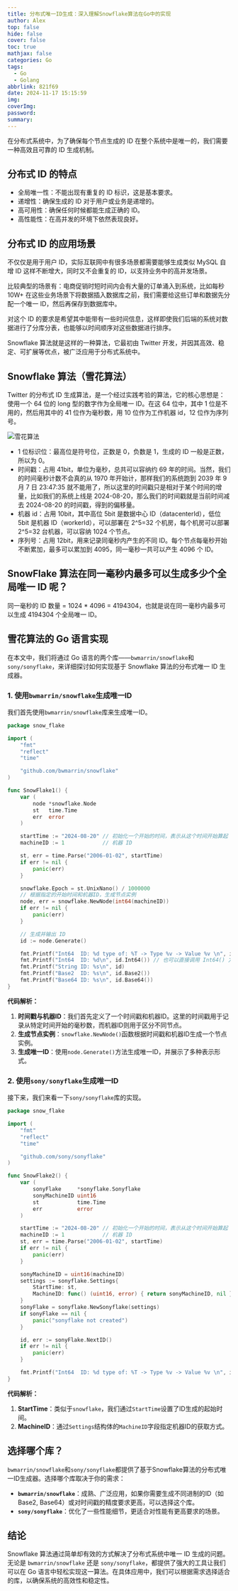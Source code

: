```yaml
---
title: 分布式唯一ID生成：深入理解Snowflake算法在Go中的实现
author: Alex
top: false
hide: false
cover: false
toc: true
mathjax: false
categories: Go
tags:
  - Go
  - Golang
abbrlink: 821f69
date: 2024-11-17 15:15:59
img:
coverImg:
password:
summary:
---
```


在分布式系统中，为了确保每个节点生成的 ID 在整个系统中是唯一的，我们需要一种高效且可靠的 ID 生成机制。

## 分布式 ID 的特点

- 全局唯一性：不能出现有重复的 ID 标识，这是基本要求。
- 递增性：确保生成的 ID 对于用户或业务是递增的。
- 高可用性：确保任何时候都能生成正确的 ID。
- 高性能性：在高并发的环境下依然表现良好。

## 分布式 ID 的应用场景

不仅仅是用于用户 ID，实际互联网中有很多场景都需要能够生成类似 MySQL 自增 ID 这样不断增大，同时又不会重复的 ID，以支持业务中的高并发场景。

比较典型的场景有：电商促销时短时间内会有大量的订单涌入到系统，比如每秒 10W+ 在这些业务场景下将数据插入数据库之前，我们需要给这些订单和数据先分配一个唯一 ID，然后再保存到数据库中。

对这个 ID 的要求是希望其中能带有一些时间信息，这样即使我们后端的系统对数据进行了分库分表，也能够以时间顺序对这些数据进行排序。

Snowflake 算法就是这样的一种算法，它最初由 Twitter 开发，并因其高效、稳定、可扩展等优点，被广泛应用于分布式系统中。

## Snowflake 算法（雪花算法）

Twitter 的分布式 ID 生成算法，是一个经过实践考验的算法，它的核心思想是：使用一个 64 位的 long 型的数字作为全局唯一 ID。在这 64 位中，其中 1 位是不用的，然后用其中的 41 位作为毫秒数，用 10 位作为工作机器 id，12 位作为序列号。

![雪花算法](https://upload-images.jianshu.io/upload_images/14623749-3de70a11645db37c.png?imageMogr2/auto-orient/strip%7CimageView2/2/w/1240)

- 1 位标识位：最高位是符号位，正数是 0，负数是 1，生成的 ID 一般是正数，所以为 0。
- 时间戳：占用 41bit，单位为毫秒，总共可以容纳约 69 年的时间。当然，我们的时间毫秒计数不会真的从 1970 年开始计，那样我们的系统跑到 2039 年 9 月 7 日 23:47:35 就不能用了，所以这里的时间戳只是相对于某个时间的增量，比如我们的系统上线是 2024-08-20，那么我们的时间戳就是当前时间减去 2024-08-20 的时间戳，得到的偏移量。
- 机器 id：占用 10bit，其中高位 5bit 是数据中心 ID（datacenterId），低位 5bit 是机器 ID（workerId），可以部署在 2^5=32 个机房，每个机房可以部署 2^5=32 台机器，可以容纳 1024 个节点。
- 序列号：占用 12bit，用来记录同毫秒内产生的不同 ID。每个节点每毫秒开始不断累加，最多可以累加到 4095，同一毫秒一共可以产生 4096 个 ID。

## SnowFlake 算法在同一毫秒内最多可以生成多少个全局唯一 ID 呢？

同一毫秒的 ID 数量 = 1024 * 4096 = 4194304，也就是说在同一毫秒内最多可以生成 4194304 个全局唯一 ID。

## 雪花算法的 Go 语言实现

在本文中，我们将通过 Go 语言的两个库——`bwmarrin/snowflake`和`sony/sonyflake`，来详细探讨如何实现基于 Snowflake 算法的分布式唯一 ID 生成器。

### 1. 使用`bwmarrin/snowflake`生成唯一ID

我们首先使用`bwmarrin/snowflake`库来生成唯一ID。

```go
package snow_flake

import (
    "fmt"
    "reflect"
    "time"

    "github.com/bwmarrin/snowflake"
)

func SnowFlake1() {
	var (
		node *snowflake.Node
		st   time.Time
		err  error
	)

	startTime := "2024-08-20" // 初始化一个开始的时间，表示从这个时间开始算起
	machineID := 1            // 机器 ID

	st, err = time.Parse("2006-01-02", startTime)
	if err != nil {
		panic(err)
	}

	snowflake.Epoch = st.UnixNano() / 1000000
	// 根据指定的开始时间和机器ID，生成节点实例
	node, err = snowflake.NewNode(int64(machineID))
	if err != nil {
		panic(err)
	}

	// 生成并输出 ID
	id := node.Generate()

	fmt.Printf("Int64  ID: %d type of: %T -> Type %v -> Value %v \n", id, id, reflect.TypeOf(id), reflect.ValueOf(id))
	fmt.Printf("Int64  ID: %d\n", id.Int64()) // 也可以直接调用 Int64() 方法
	fmt.Printf("String ID: %s\n", id)
	fmt.Printf("Base2  ID: %s\n", id.Base2())
	fmt.Printf("Base64 ID: %s\n", id.Base64())
}
```

**代码解析：**

1. **时间戳与机器ID**：我们首先定义了一个时间戳和机器ID。这里的时间戳用于记录从特定时间开始的毫秒数，而机器ID则用于区分不同节点。
2. **生成节点实例**：`snowflake.NewNode()`函数根据时间戳和机器ID生成一个节点实例。
3. **生成唯一ID**：使用`node.Generate()`方法生成唯一ID，并展示了多种表示形式。

### 2. 使用`sony/sonyflake`生成唯一ID

接下来，我们来看一下`sony/sonyflake`库的实现。

```go
package snow_flake

import (
    "fmt"
    "reflect"
    "time"

    "github.com/sony/sonyflake"
)

func SnowFlake2() {
	var (
		sonyFlake     *sonyflake.Sonyflake
		sonyMachineID uint16
		st            time.Time
		err           error
	)

	startTime := "2024-08-20" // 初始化一个开始的时间，表示从这个时间开始算起
	machineID := 1            // 机器 ID
	st, err = time.Parse("2006-01-02", startTime)
	if err != nil {
		panic(err)
	}

	sonyMachineID = uint16(machineID)
	settings := sonyflake.Settings{
		StartTime: st,
		MachineID: func() (uint16, error) { return sonyMachineID, nil },
	}
	sonyFlake = sonyflake.NewSonyflake(settings)
	if sonyFlake == nil {
		panic("sonyflake not created")
	}

	id, err := sonyFlake.NextID()
	if err != nil {
		panic(err)
	}

	fmt.Printf("Int64  ID: %d type of: %T -> Type %v -> Value %v \n", id, id, reflect.TypeOf(id), reflect.ValueOf(id))
}
```

**代码解析：**

1. **StartTime**：类似于`snowflake`，我们通过`StartTime`设置了ID生成的起始时间。
2. **MachineID**：通过`Settings`结构体的`MachineID`字段指定机器ID的获取方式。

## 选择哪个库？

`bwmarrin/snowflake`和`sony/sonyflake`都提供了基于Snowflake算法的分布式唯一ID生成器。选择哪个库取决于你的需求：

- **`bwmarrin/snowflake`**：成熟、广泛应用，如果你需要生成不同进制的ID（如Base2, Base64）或对时间戳的精度要求更高，可以选择这个库。
- **`sony/sonyflake`**：优化了一些性能细节，更适合对性能有更高要求的场景。

## 结论

Snowflake 算法通过简单却有效的方式解决了分布式系统中唯一 ID 生成的问题。无论是 `bwmarrin/snowflake` 还是 `sony/sonyflake`，都提供了强大的工具让我们可以在 Go 语言中轻松实现这一算法。在具体应用中，我们可以根据需求选择适合的库，以确保系统的高效性和稳定性。